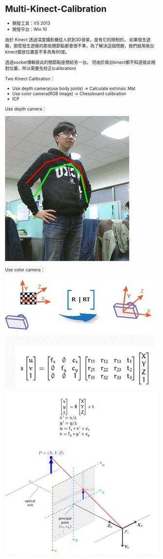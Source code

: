 # Multi-Kinect-Calibration

- 開發工具：VS 2013
- 開發平台：Win 10

由於 Kinect 透過深度攝影機從人抓到3D骨架，是有它的限制的，
如果發生遮蔽，那麼發生遮蔽的那些關節點都會很不準，為了解決這個問題，我們就用兩台kinect擺放位置差不多夾角90度。

透過socket傳輸彼此的關節點座標給另一台。
但由於兩台kinect都不知道彼此相對位置，所以需要先校正(calibration)

Two Kinect Calibration：
- Use depth camera(use body joints) -> Calculate extrinsic Mat
- Use color camera(RGB image)       -> Chessboard calibration
- ICP

Use depth camera：

![image](https://github.com/chang-chih-yao/Multi-Kinect-Calibration/blob/master/depth%20camera.JPG)

Use color camera：

![image](https://github.com/chang-chih-yao/Multi-Kinect-Calibration/blob/master/chessboard_calibration_1.JPG)

![image](https://github.com/chang-chih-yao/Multi-Kinect-Calibration/blob/master/chessboard_calibration_2.JPG)
